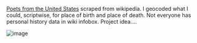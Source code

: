 [Poets from the United States](https://en.wikipedia.org/wiki/List_of_poets_from_the_United_States) scraped from wikipedia. I geocoded what I could, scriptwise, for place of birth and place of death. Not everyone has personal history data in wiki infobox. Project idea....

![image](https://github.com/briggsreschke/gis-data/assets/16325768/a52a3663-a9a1-4b97-9c3d-f717e9970aa4)



